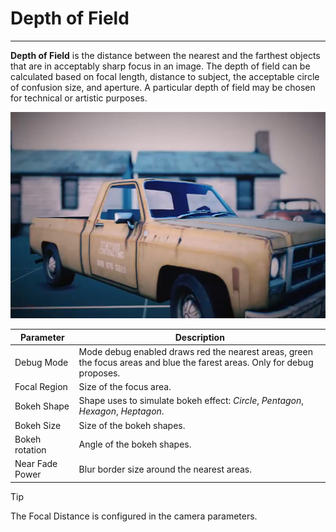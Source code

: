 # Depth of Field
---
**Depth of Field** is the distance between the nearest and the farthest objects that are in acceptably sharp focus in an image. The depth of field can be calculated based on focal length, distance to subject, the acceptable circle of confusion size, and aperture. A particular depth of field may be chosen for technical or artistic purposes.

![Depth of Field](images/DoF.jpg)

| Parameter  | Description |
| ---------- | ----------- |
| Debug Mode | Mode debug enabled draws red the nearest areas, green the focus areas and blue the farest areas. Only for debug proposes. | 
| Focal Region | Size of the focus area. |
| Bokeh Shape | Shape uses to simulate bokeh effect: _Circle_, _Pentagon_, _Hexagon_, _Heptagon_. |
| Bokeh Size | Size of the bokeh shapes. | 
| Bokeh rotation | Angle of the bokeh shapes. |
| Near Fade Power | Blur border size around the nearest areas.|

> [!Tip]
> The Focal Distance is configured in the camera parameters.